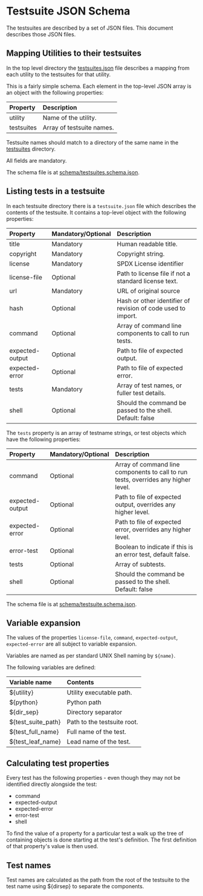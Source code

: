 # Testsuite JSON Schema

The testsuites are described by a set of JSON files.  This document describes those JSON files.

## Mapping Utilities to their testsuites

In the top level directory the [testsuites.json](../testsuites.json) file describes a mapping from
each utility to the testsuites for that utility.

This is a fairly simple schema.  Each element in the top-level JSON array is an object with the
following properties:

| Property | Description |
| :------- | :---------- |
| utility  | Name of the utility. |
| testsuites | Array of testsuite names. |

Testsuite names should match to a directory of the same name in the [testsuites](../testsuites/)
directory.

All fields are mandatory.

The schema file is at [schema/testsuites.schema.json](../schema/testsuites.schema.json).

## Listing tests in a testsuite

In each testsuite directory there is a `testsuite.json` file which describes the contents of the
testsuite.  It contains a top-level object with the following properties:

| Property | Mandatory/Optional | Description |
| :------- | :----------------- | :---------- |
| title | Mandatory | Human readable title. |
| copyright | Mandatory | Copyright string. |
| license | Mandatory | SPDX License identifier |
| license-file | Optional | Path to license file if not a standard license text. |
| url | Mandatory | URL of original source |
| hash | Optional | Hash or other identifier of revision of code used to import. |
| command | Optional | Array of command line components to call to run tests. |
| expected-output | Optional | Path to file of expected output. |
| expected-error | Optional | Path to file of expected error. |
| tests | Mandatory | Array of test names, or fuller test details. |
| shell | Optional | Should the command be passed to the shell.  Default: false |

The `tests` property is an array of testname strings, or test objects which have the following
properties:

| Property | Mandatory/Optional | Description |
| :------- | :----------------- | :---------- |
| command | Optional | Array of command line components to call to run tests, overrides any higher level. |
| expected-output | Optional | Path to file of expected output, overrides any higher level. |
| expected-error | Optional | Path to file of expected error, overrides any higher level. |
| error-test | Optional | Boolean to indicate if this is an error test, default false. |
| tests | Optional | Array of subtests. |
| shell | Optional | Should the command be passed to the shell.  Default: false |

The schema file is at [schema/testsuite.schema.json](../schema/testsuite.schema.json).

## Variable expansion

The values of the properties `license-file`, `command`, `expected-output`, `expected-error` are
all subject to variable expansion.

Variables are named as per standard UNIX Shell naming by `${name}`.

The following variables are defined:

| Variable name | Contents |
| :------------ | :------- |
| ${utility} | Utility executable path.  |
| ${python} | Python path  |
| ${dir_sep} | Directory separator  |
| ${test_suite_path} | Path to the testsuite root.  |
| ${test_full_name} | Full name of the test.  |
| ${test_leaf_name} | Lead name of the test.  |

## Calculating test properties

Every test has the following properties - even though they may not be identified directly alongside
the test:

 * command
 * expected-output
 * expected-error
 * error-test
 * shell

To find the value of a property for a particular test a walk up the tree of containing objects is
done starting at the test's definition.  The first definition of that property's value is then
used.

## Test names

Test names are calculated as the path from the root of the testsuite to the test name using
${dirsep} to separate the components.
